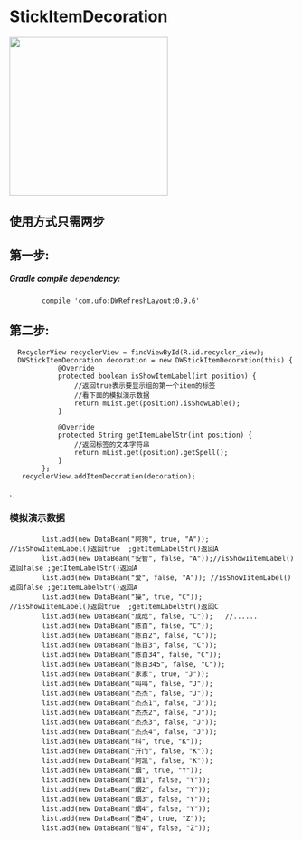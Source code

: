# StickItemDecoration

<img src="https://github.com/123ufo/StickItemDecoration/blob/master/img/a.gif?raw=true" width="280"/>


## 使用方式只需两步

## 第一步:
##### Gradle compile dependency:

        	compile 'com.ufo:DWRefreshLayout:0.9.6'
## 第二步:

      RecyclerView recyclerView = findViewById(R.id.recycler_view);
      DWStickItemDecoration decoration = new DWStickItemDecoration(this) {
                @Override
                protected boolean isShowItemLabel(int position) {
                    //返回true表示要显示组的第一个item的标签
                    //看下面的模拟演示数据
                    return mList.get(position).isShowLable();
                }

                @Override
                protected String getItemLabelStr(int position) {
                    //返回标签的文本字符串
                    return mList.get(position).getSpell();
                }
            };
       recyclerView.addItemDecoration(decoration);

.

### 模拟演示数据

            list.add(new DataBean("阿狗", true, "A"));  //isShowIitemLabel()返回true  ;getItemLabelStr()返回A
            list.add(new DataBean("安智", false, "A"));//isShowIitemLabel()返回false ;getItemLabelStr()返回A
            list.add(new DataBean("爱", false, "A")); //isShowIitemLabel()返回false ;getItemLabelStr()返回A
            list.add(new DataBean("操", true, "C"));    //isShowIitemLabel()返回true  ;getItemLabelStr()返回C
            list.add(new DataBean("成成", false, "C"));   //......
            list.add(new DataBean("陈百", false, "C"));
            list.add(new DataBean("陈百2", false, "C"));
            list.add(new DataBean("陈百3", false, "C"));
            list.add(new DataBean("陈百34", false, "C"));
            list.add(new DataBean("陈百345", false, "C"));
            list.add(new DataBean("家家", true, "J"));
            list.add(new DataBean("叫叫", false, "J"));
            list.add(new DataBean("杰杰", false, "J"));
            list.add(new DataBean("杰杰1", false, "J"));
            list.add(new DataBean("杰杰2", false, "J"));
            list.add(new DataBean("杰杰3", false, "J"));
            list.add(new DataBean("杰杰4", false, "J"));
            list.add(new DataBean("科", true, "K"));
            list.add(new DataBean("开门", false, "K"));
            list.add(new DataBean("阿凯", false, "K"));
            list.add(new DataBean("烟", true, "Y"));
            list.add(new DataBean("烟1", false, "Y"));
            list.add(new DataBean("烟2", false, "Y"));
            list.add(new DataBean("烟3", false, "Y"));
            list.add(new DataBean("烟4", false, "Y"));
            list.add(new DataBean("造4", true, "Z"));
            list.add(new DataBean("智4", false, "Z"));